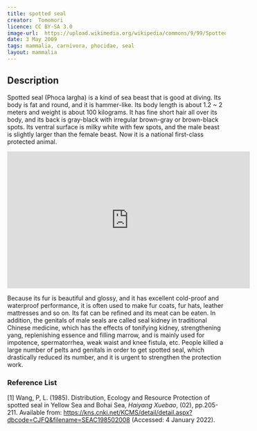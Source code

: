 ```yaml
---
title: spotted seal
creator:  Tomomori
licence: CC BY-SA 3.0
image-url:  https://upload.wikimedia.org/wikipedia/commons/9/99/Spotted_Seal2.JPG 
date: 3 May 2009
tags: mammalia, carnivora, phocidae, seal
layout: mammalia
---
```


## Description

Spotted seal (Phoca largha) is a kind of sea beast that is good at diving. Its body is fat and round, and it is hammer-like. Its body length is about 1.2 ~ 2 meters and weight is about 100 kilograms. It has fine short hair all over its body, and its back is gray-black with irregular brown-gray or brown-black spots. Its ventral surface is milky white with few spots, and the male beast is slightly larger than the female beast. Now it is a national first-class protected animal.

<iframe class="video" width="560" height="315" src="https://www.youtube.com/embed/h2cmSJitTtY" title="YouTube video player" frameborder="0" allow="accelerometer; autoplay; clipboard-write; encrypted-media; gyroscope; picture-in-picture" allowfullscreen></iframe>



Because its fur is beautiful and glossy, and it has excellent cold-proof and waterproof performance, it is often used to make fur coats, fur hats, leather mattresses and so on. Its fat can be refined and its meat can be eaten. In addition, the genitals of male seals are called seal kidney in traditional Chinese medicine, which has the effects of tonifying kidney, strengthening yang, replenishing essence and filling marrow, and is mainly used for impotence, spermatorrhea, weak waist and knee fistula, etc. People killed a large number of pelts and genitals in order to get spotted seal, which drastically reduced its number, and it is urgent to strengthen the protection work.



### Reference List
[1] Wang, P, L. (1985). Distribution, Ecology and Resource Protection of spotted seal in Yellow Sea and Bohai Sea, _Haiyang Xuebao_, (02), pp.205-211. Available from: https://kns.cnki.net/KCMS/detail/detail.aspx?dbcode=CJFQ&filename=SEAC198502008 (Accessed: 4 January 2022).
